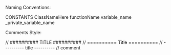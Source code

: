 Naming Conventions:

CONSTANTS
ClassNameHere
functionName
variable_name
_private_variable_name



Comments Style:

// ########## TITLE ##########
// ========== Title ==========
// ---------- title ----------
// comment 